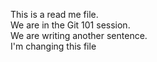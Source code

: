 This is a read me file.\
We are in the Git 101 session.\
We are writing another sentence.\
I'm changing this file
